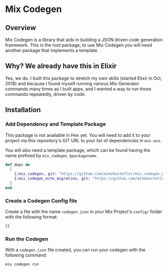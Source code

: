 # Mix Codegen

## Overview

Mix Codegen is a library that aids in building a JSON driven code generation framework.  This is the root package, to use Mix Codegen you will need another package that implements a template.

## Why? We already have this in Elixir
Yes, we do.  I built this package to stretch my own skills (started Elixir in Oct, 2018) and because I found myself running various Mix Generator commands many times as I built apps, and I wanted a way to run those commands repeatedly, driven by code.

## Installation

### Add Dependency and Template Package

This package is not available in Hex yet.  You will need to add it to your project via this repository's GIT URL to your list of dependencies in `mix.exs`.

You will also need a template package, which can be found having the name prefixed by `mix_codegen_$packagename`.

```elixir
def deps do
  [
    {:mix_codegen, git: "https://github.com/mikehostetler/mix_codegen.git"},
    {:mix_codegen_ecto_migration, git: "https://github.com/mikehostetler/mix_codegen_ecto_migration.git"}
  ]
end
```

### Create a Codegen Config file

Create a file with the name `codegen.json` in your Mix Project's `config/` folder with the following format:

```json
{}
```

### Run the Codegen

With a `codegen.json` file created, you can run your codegen with the following command:

`mix codegen run`